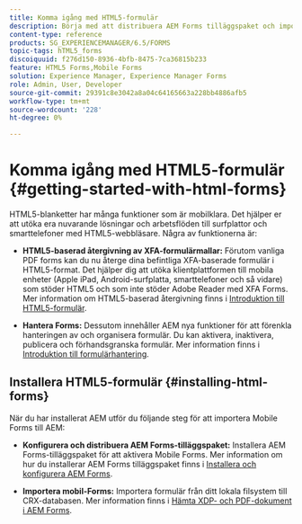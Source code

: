 ```yaml
---
title: Komma igång med HTML5-formulär
description: Börja med att distribuera AEM Forms tilläggspaket och importera befintliga HTML5-formulär till AEM.
content-type: reference
products: SG_EXPERIENCEMANAGER/6.5/FORMS
topic-tags: hTML5_forms
discoiquuid: f276d150-8936-4bfb-8475-7ca36815b233
feature: HTML5 Forms,Mobile Forms
solution: Experience Manager, Experience Manager Forms
role: Admin, User, Developer
source-git-commit: 29391c8e3042a8a04c64165663a228bb4886afb5
workflow-type: tm+mt
source-wordcount: '228'
ht-degree: 0%

---
```


# Komma igång med HTML5-formulär {#getting-started-with-html-forms}

HTML5-blanketter har många funktioner som är mobilklara. Det hjälper er att utöka era nuvarande lösningar och arbetsflöden till surfplattor och smarttelefoner med HTML5-webbläsare. Några av funktionerna är:

* **HTML5-baserad återgivning av XFA-formulärmallar:** Förutom vanliga PDF forms kan du nu återge dina befintliga XFA-baserade formulär i HTML5-format. Det hjälper dig att utöka klientplattformen till mobila enheter (Apple iPad, Android-surfplatta, smarttelefoner och så vidare) som stöder HTML5 och som inte stöder Adobe Reader med XFA Forms. Mer information om HTML5-baserad återgivning finns i [Introduktion till HTML5-formulär](/help/forms/using/introduction.md).

* **Hantera Forms:** Dessutom innehåller AEM nya funktioner för att förenkla hanteringen av och organisera formulär. Du kan aktivera, inaktivera, publicera och förhandsgranska formulär. Mer information finns i [Introduktion till formulärhantering](/help/forms/using/introduction-managing-forms.md).

## Installera HTML5-formulär {#installing-html-forms}

När du har installerat AEM utför du följande steg för att importera Mobile Forms till AEM:

* **Konfigurera och distribuera AEM Forms-tilläggspaket:** Installera AEM Forms-tilläggspaket för att aktivera Mobile Forms. Mer information om hur du installerar AEM Forms tilläggspaket finns i [Installera och konfigurera AEM Forms](/help/forms/using/installing-configuring-aem-forms-osgi.md).

* **Importera mobil-Forms:** Importera formulär från ditt lokala filsystem till CRX-databasen. Mer information finns i [Hämta XDP- och PDF-dokument i AEM Forms](/help/forms/using/get-xdp-pdf-documents-aem.md).
